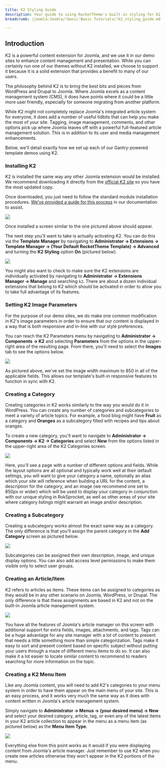 ```yaml
---
title: K2 Styling Guide
description: Your guide to using RocketTheme's built-in styling for K2.
breadcrumb: /joomla:Joomla/!basic:Basic Tutorials/!k2_styling_guide.md:K2 Styling Guide

---
```


Introduction
-----
K2 is a powerful content extension for Joomla, and we use it in our demo sites to enhance content management and presentation. While you can certainly run one of our themes without K2 installed, we choose to support it because it is a solid extension that provides a benefit to many of our users.

The philosophy behind K2 is to bring the best bits and pieces from WordPress and Drupal to Joomla. Where Joomla excels as a content management system (CMS), it does have points where it could be a little more user friendly, especially for someone migrating from another platform.

While K2 might not completely replace Joomla's integrated article system for everyone, it does add a number of useful tidbits that can help you make the most of your site. Tagging, image management, comments, and other options pick up where Joomla leaves off with a powerful full-featured article management solution. This is in addition to its user and media management enhancements.

Below, we'll detail exactly how we set up each of our Gantry-powered template demos using K2.

### Installing K2
K2 is installed the same way any other Joomla extension would be installed. We recommend downloading it directly from the [official K2 site][k2] so you have the most updated copy.

Once downloaded, you just need to follow the standard module installation procedures. [We've provided a guide for this process][extensions] in our documentation to assist.

![][k22]

Once installed a screen similar to the one pictured above should appear.

The next step you'll want to take is actually activating K2. You can do this via the **Template Manager** by navigating to **Administrator -> Extensions -> Template Manager -> (Your Default RocketTheme Template) -> Advanced** and turning the **K2 Styling** option **On** (pictured below).

![][k21]

You might also want to check to make sure the K2 extensions are individually activated by navigating to **Administrator -> Extensions Manager -> Manage** and searching `k2`. There are about a dozen individual extensions that belong to K2 which should be activated in order to allow you to take full advantage of its features.

### Setting K2 Image Parameters
For the purpose of our demo sites, we do make one common modification in K2's image parameters in order to ensure that our content is displayed in a way that is both responsive and in-line with our style preferences.

You can reach the K2 Parameters menu by navigating to **Administrator -> Components -> K2** and selecting **Parameters** from the options in the upper-right area of the resulting page. From there, you'll need to select the **Images** tab to see the options below.

![][k23]

As pictured above, we've set the image width maximum to 850 in all of the applicable fields. This allows our template's built-in responsive features to function in sync with K2.

### Creating a Category
Creating categories in K2 works similarly to the way you would do it in WordPress. You can create any number of categories and subcategories to meet a variety of article topics. For example, a food blog might have **Fruit** as a category and **Oranges** as a subcategory filled with recipes and tips about oranges.

To create a new category, you'll want to navigate to **Administrator -> Components -> K2 -> Categories** and select **New** from the options listed in the upper-right area of the K2 Categories screen. 

![][k25]

Here, you'll see a page with a number of different options and fields. While the layout options are all optional and typically work well at their default settings, you will want to give your category a name, optionally an alias which your site will reference when building a URL for the content, a description for the category, and an image (we recommend one set to 850px or wider) which will be used to display your category in conjunction with our unique styling in RokSprocket, as well as other areas of your site where category listings might warrant an image and/or description.

### Creating a Subcategory
Creating a subcategory works almost the exact same way as a category. The only difference is that you'll assign the parent category in the **Add Category** screen as pictured below.

![][k26]

Subcategories can be assigned their own description, image, and unique display options. You can also add access level permissions to make them visible only to select user groups.

### Creating an Article/Item
K2 refers to articles as items. These items can be assigned to categories as they would be in any other scenario on Joomla, WordPress, or Drupal. The only difference is that these assignments are based in K2 and not on the built-in Joomla article management system.

![][k27]

You have all the features of Joomla's article manager on this screen with additional support for extra fields, images, attachments, and tags. Tags can be a huge advantage for any site manager with a lot of content to present that needs a little something more than simple categorization. Tags make it easy to sort and present content based on specific subject without putting your users through a maze of different menu items to do so. It can also make it a lot easier to locate similar content to recommend to readers searching for more information on the topic.

### Creating a K2 Menu Item
Like any Joomla content, you will need to add K2's categories to your menu system in order to have them appear on the main menu of your site. This is an easy process, and it works very much the same way as it does with content written in Joomla's article management system.

Simply navigate to **Administrator -> Menus -> (your desired menu) -> New** and select your desired category, article, tag, or even any of the latest items in your K2 article collection to appear in the menu as a menu item (as pictured below) as the **Menu Item Type**.

![][k28]

Everything else from this point works as it would if you were displaying content from Joomla's article manager. Just remember to use K2 when you create new articles otherwise they won't appear in the K2 portions of the menu.

[k2]: http://getk2.org/index.php
[k21]: assets/k2_1.jpeg
[k22]: assets/k2_2.jpeg
[k23]: assets/k2_3.jpeg
[k24]: assets/k2_4.jpeg
[k25]: assets/k2_5.jpeg
[k26]: assets/k2_6.jpeg
[k27]: assets/k2_7.jpeg
[k28]: assets/k2_8.jpg
[extensions]: ../platform/extensions.md#how-to-install-an-extension
